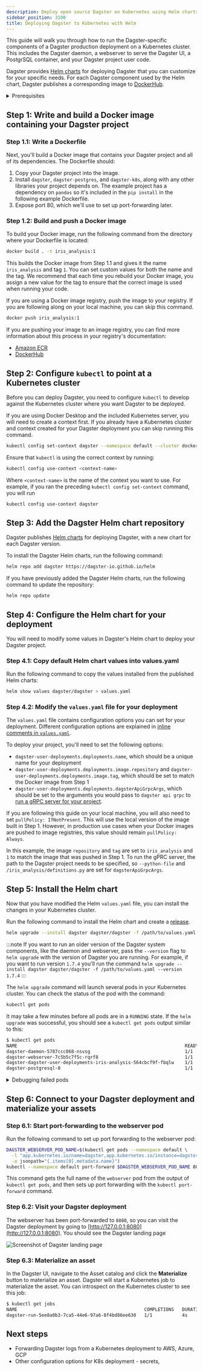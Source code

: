 ```yaml
---
description: Deploy open source Dagster on Kubernetes using Helm charts and customize images from DockerHub for deployment.
sidebar_position: 3100
title: Deploying Dagster to Kubernetes with Helm
---
```


This guide will walk you through how to run the Dagster-specific components of a Dagster production deployment on a Kubernetes cluster. This includes the Dagster daemon, a webserver to serve the Dagster UI, a PostgrSQL container, and your Dagster project user code.

Dagster provides [Helm charts](https://github.com/dagster-io/dagster/tree/master/helm) for deploying Dagster that you can customize for your specific needs. For each Dagster component used by the Helm chart, Dagster publishes a corresponding image to [DockerHub](https://hub.docker.com/u/dagster).

<details>
  <summary>Prerequisites</summary>

To follow the steps in this guide, you'll need:

- **Familiarity with [Docker](https://docs.docker.com)**, and:
  - **To have Docker installed**. [Docker installation guide](https://docs.docker.com/engine/install)
  - **Access to a Docker image registry**, such as Amazon Web Services ECR or DockerHub. If you're following along on your local machine, this isn't required.
- **Familiarity with [Kubernetes](https://kubernetes.io/docs/home)**, and:
  - **To have `kubectl` installed**. [Kubernetes installation guide](https://kubernetes.io/docs/tasks/tools)
  - **An existing Kubernetes cluster**. To follow along on your local machine, [install Docker Desktop](https://docs.docker.com/desktop/kubernetes) and turn on the included Kubernetes server.
- **Familiarity with [Helm](https://helm.sh/docs)**, and:
  - **To have Helm 3 installed**. [Helm installation guide](https://helm.sh/docs/intro/install)
- A Dagster project to deploy. You can also use the example project:
  ```bash
  dagster project from-example --example deploy_k8s --name deploy_k8s
  ```

</details>

## Step 1: Write and build a Docker image containing your Dagster project

### Step 1.1: Write a Dockerfile

Next, you'll build a Docker image that contains your Dagster project and all of its dependencies. The Dockerfile should:

1. Copy your Dagster project into the image.
2. Install `dagster`, `dagster-postgres`, and `dagster-k8s`, along with any other libraries your project depends on. The example project has a dependency on `pandas` so it's included in the `pip install` in the following example Dockerfile.
3. Expose port 80, which we'll use to set up port-forwarding later.

<CodeExample
  path="docs_snippets/docs_snippets/guides/deployment/kubernetes/Dockerfile"
  language="docker"
  title="Example Dockerfile"
/>

### Step 1.2: Build and push a Docker image

To build your Docker image, run the following command from the directory where your Dockerfile is located:

```bash
docker build . -t iris_analysis:1
```

This builds the Docker image from Step 1.1 and gives it the name `iris_analysis` and tag `1`. You can set custom values for both the name and the tag. We recommend that each time you rebuild your Docker image, you assign a new value for the tag to ensure that the correct image is used when running your code.

If you are using a Docker image registry, push the image to your registry. If you are following along on your local machine, you can skip this command.

```bash
docker push iris_analysis:1
```

If you are pushing your image to an image registry, you can find more information about this process in your registry's documentation:

- [Amazon ECR](https://docs.aws.amazon.com/AmazonECR/latest/userguide/docker-push-ecr-image.html)
- [DockerHub](https://docs.docker.com/docker-hub/quickstart/#step-5-build-and-push-a-container-image-to-docker-hub-from-your-computer)

## Step 2: Configure `kubectl` to point at a Kubernetes cluster

Before you can deploy Dagster, you need to configure `kubectl` to develop against the Kubernetes cluster where you want Dagster to be deployed.

If you are using Docker Desktop and the included Kubernetes server, you will need to create a context first. If you already have a Kubernetes cluster and context created for your Dagster deployment you can skip running this command.

```bash
kubectl config set-context dagster --namespace default --cluster docker-desktop --user=docker-desktop
```

Ensure that `kubectl` is using the correct context by running:

```bash
kubectl config use-context <context-name>
```

Where `<context-name>` is the name of the context you want to use. For example, if you ran the preceding `kubectl config set-context` command, you will run

```bash
kubectl config use-context dagster
```

## Step 3: Add the Dagster Helm chart repository

Dagster publishes [Helm charts](https://artifacthub.io/packages/helm/dagster/dagster) for deploying Dagster, with a new chart for each Dagster version.

To install the Dagster Helm charts, run the following command:

```bash
helm repo add dagster https://dagster-io.github.io/helm
```

If you have previously added the Dagster Helm charts, run the following command to update the repository:

```bash
helm repo update
```

## Step 4: Configure the Helm chart for your deployment

You will need to modify some values in Dagster's Helm chart to deploy your Dagster project.

### Step 4.1: Copy default Helm chart values into values.yaml

Run the following command to copy the values installed from the published Helm charts:

```bash
helm show values dagster/dagster > values.yaml
```

### Step 4.2: Modify the `values.yaml` file for your deployment

The `values.yaml` file contains configuration options you can set for your deployment. Different configuration options are explained in [inline comments in `values.yaml`](https://artifacthub.io/packages/helm/dagster/dagster?modal=values).

To deploy your project, you'll need to set the following options:

- `dagster-user-deployments.deployments.name`, which should be a unique name for your deployment
- `dagster-user-deployments.deployments.image.repository` and `dagster-user-deployments.deployments.image.tag`, which should be set to match the Docker image from Step 1
- `dagster-user-deployments.deployments.dagsterApiGrpcArgs`, which should be set to the arguments you would pass to `dagster api grpc` to [run a gRPC server for your project](/deployment/code-locatons/configuring-code-locations/workspace-yaml#grpc-server).

If you are following this guide on your local machine, you will also need to set `pullPolicy: IfNotPresent`. This will use the local version of the image built in Step 1. However, in production use cases when your Docker images are pushed to image registries, this value should remain `pullPolicy: Always`.

<CodeExample
  path="docs_snippets/docs_snippets/guides/deployment/kubernetes/minimal_values.yaml"
  language="yaml"
  title="Minimal changes to make to values.yaml"
/>

In this example, the image `repository` and `tag` are set to `iris_analysis` and `1` to match the image that was pushed in Step 1. To run the gPRC server, the path to the Dagster project needs to be specified, so `--python-file` and `/iris_analysis/definitions.py` are set for `dagsterApiGrpcArgs`.

## Step 5: Install the Helm chart

Now that you have modified the Helm `values.yaml` file, you can install the changes in your Kubernetes cluster.

Run the following command to install the Helm chart and create a [release](https://helm.sh/docs/intro/using_helm/#three-big-concepts).

```bash
helm upgrade --install dagster dagster/dagster -f /path/to/values.yaml
```

:::note
If you want to run an older version of the Dagster system components, like the daemon and webserver, pass the `--version` flag to `helm upgrade` with the version of Dagster you are running. For example, if you want to run version `1.7.4` you'll run the command `helm upgrade --install dagster dagster/dagster -f /path/to/values.yaml --version 1.7.4`
:::

The `helm upgrade` command will launch several pods in your Kubernetes cluster. You can check the status of the pod with the command:

```bash
kubectl get pods
```

It may take a few minutes before all pods are in a `RUNNING` state. If the `helm upgrade` was successful, you should see a `kubectl get pods` output similar to this:

```bash
$ kubectl get pods
NAME                                                              READY   STATUS      AGE
dagster-daemon-5787ccc868-nsvsg                                   1/1     Running     3m41s
dagster-webserver-7c5b5c7f5c-rqrf8                                1/1     Running     3m41s
dagster-dagster-user-deployments-iris-analysis-564cbcf9f-fbqlw    1/1     Running     3m41s
dagster-postgresql-0                                              1/1     Running     3m41s
```

<details>
  <summary>Debugging failed pods</summary>

If one of the pods is in an error state, you can view the logs using the command

```bash
kubectl logs <pod-name>
```

For example, if the pod `dagster-webserver-7c5b5c7f5c-rqrf8` is in a `CrashLoopBackOff` state, the logs can be viewed with the command

```
kubectl logs dagster-webserver-7c5b5c7f5c-rqrf8
```

</details>

## Step 6: Connect to your Dagster deployment and materialize your assets

### Step 6.1: Start port-forwarding to the webserver pod

Run the following command to set up port forwarding to the webserver pod:

```bash
DAGSTER_WEBSERVER_POD_NAME=$(kubectl get pods --namespace default \
  -l "app.kubernetes.io/name=dagster,app.kubernetes.io/instance=dagster,component=dagster-webserver" \
  -o jsonpath="{.items[0].metadata.name}")
kubectl --namespace default port-forward $DAGSTER_WEBSERVER_POD_NAME 8080:80
```

This command gets the full name of the `webserver` pod from the output of `kubectl get pods`, and then sets up port forwarding with the `kubectl port-forward` command.

### Step 6.2: Visit your Dagster deployment

The webserver has been port-forwarded to `8080`, so you can visit the Dagster deployment by going to [http://127.0.0.1:8080](http://127.0.0.1:8080). You should see the Dagster landing page

![Screenshot of Dagster landing page](/images/guides/deploy/kubernetes/dagster-kubernetes-deploy.png)

### Step 6.3: Materialize an asset

In the Dagster UI, navigate to the Asset catalog and click the **Materialize** button to materialize an asset. Dagster will start a Kubernetes job to materialize the asset. You can introspect on the Kubernetes cluster to see this job:

```bash
$ kubectl get jobs
NAME                                               COMPLETIONS   DURATION   AGE
dagster-run-5ee8a0b3-7ca5-44e6-97a6-8f4bd86ee630   1/1           4s         11s
```

## Next steps

- Forwarding Dagster logs from a Kubernetes deployment to AWS, Azure, GCP
- Other configuration options for K8s deployment - secrets,
